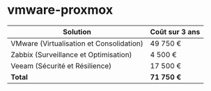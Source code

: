 # vmware-proxmox


| Solution                                 | Coût sur 3 ans |
|------------------------------------------|----------------|
| VMware (Virtualisation et Consolidation) | 49 750 €       |
| Zabbix (Surveillance et Optimisation)    | 4 500 €        |
| Veeam (Sécurité et Résilience)           | 17 500 €       |
| **Total**                                | **71 750 €**   |

